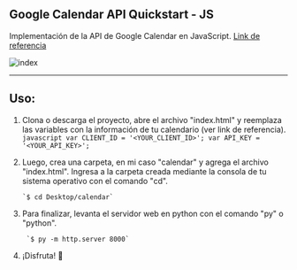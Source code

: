Google Calendar API Quickstart - JS
-

Implementación de la API de Google Calendar en JavaScript.  [Link de referencia](https://developers.google.com/calendar/quickstart/js "Link de referencia")

![index](https://i.imgur.com/FaE4mUM.png)

---

Uso:
-
1. Clona o descarga el proyecto, abre el archivo "index.html" y reemplaza las variables con la información de tu calendario (ver link de referencia).
		```javascript
		var CLIENT_ID = '<YOUR_CLIENT_ID>';
		var API_KEY = '<YOUR_API_KEY>';
		```

2.  Luego, crea una carpeta, en mi caso "calendar" y agrega el archivo "index.html". Ingresa a la carpeta creada mediante la consola de tu sistema operativo con el comando "cd".

		`$ cd Desktop/calendar`

3. Para finalizar, levanta el servidor web en python con el comando "py" o "python".

		`$ py -m http.server 8000`

4. ¡Disfruta! :metal: 
